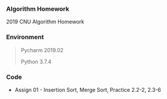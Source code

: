 ### Algorithm Homework

2019 CNU Algorithm Homework

### Environment

>Pycharm 2019.02
>
>Python 3.7.4

### Code

* Assign 01 - Insertion Sort, Merge Sort, Practice 2.2-2, 2.3-6
